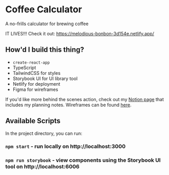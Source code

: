 # Coffee Calculator

A no-frills calculator for brewing coffee

IT LIVES!!! Check it out: https://melodious-bonbon-3d154e.netlify.app/

## How'd I build this thing?

- `create-react-app`
- TypeScript
- TailwindCSS for styles
- Storybook UI for UI library tool
- Netlify for deployment
- Figma for wireframes

If you'd like more behind the scenes action, check out my [Notion page](https://christene.notion.site/christene/Coffee-Calculator-385f016a4bdf418ba2852dc06fd8f306) that includes my planning notes. Wireframes can be found [here](https://www.figma.com/file/Iy2E3hj8LLiXlrWlvaCvoU/Untitled?node-id=3488%3A6008&t=E3jKKSwMDFnruyin-1).

## Available Scripts

In the project directory, you can run:

### `npm start` - run locally on http://localhost:3000

### `npm run storybook` - view components using the Storybook UI tool on http://localhost:6006
